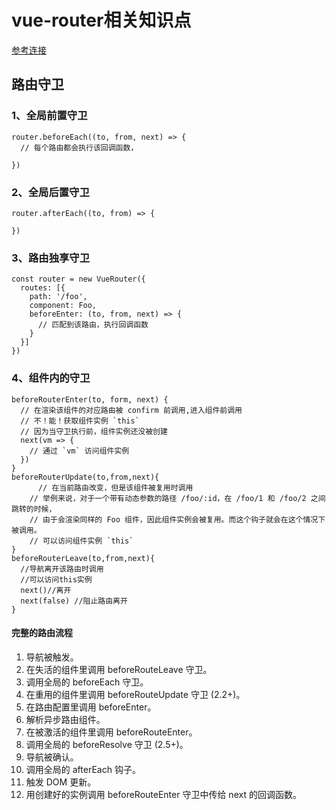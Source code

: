 # vue-router相关知识点

[参考连接](https://router.vuejs.org/zh/)

## 路由守卫
### 1、全局前置守卫
```
router.beforeEach((to, from, next) => {
  // 每个路由都会执行该回调函数，

})
```

### 2、全局后置守卫

```
router.afterEach((to, from) => {

})
```

### 3、路由独享守卫

```
const router = new VueRouter({
  routes: [{
    path: '/foo',
    component: Foo,
    beforeEnter: (to, from, next) => {
      // 匹配到该路由，执行回调函数
    }
  }]
})
```

### 4、组件内的守卫

```
beforeRouterEnter(to, form, next) {
  // 在渲染该组件的对应路由被 confirm 前调用,进入组件前调用
  // 不！能！获取组件实例 `this`
  // 因为当守卫执行前，组件实例还没被创建
  next(vm => {
    // 通过 `vm` 访问组件实例
  })
}
beforeRouterUpdate(to,from,next){
      // 在当前路由改变，但是该组件被复用时调用
    // 举例来说，对于一个带有动态参数的路径 /foo/:id，在 /foo/1 和 /foo/2 之间跳转的时候，
    // 由于会渲染同样的 Foo 组件，因此组件实例会被复用。而这个钩子就会在这个情况下被调用。
    // 可以访问组件实例 `this`
}
beforeRouterLeave(to,from,next){
  //导航离开该路由时调用
  //可以访问this实例
  next()//离开
  next(false) //阻止路由离开
}
```
#### 完整的路由流程
 1. 导航被触发。
 2. 在失活的组件里调用 beforeRouteLeave 守卫。
 3. 调用全局的 beforeEach 守卫。
 4. 在重用的组件里调用 beforeRouteUpdate 守卫 (2.2+)。
 5. 在路由配置里调用 beforeEnter。
 6. 解析异步路由组件。
 7. 在被激活的组件里调用 beforeRouteEnter。
 8. 调用全局的 beforeResolve 守卫 (2.5+)。
 9. 导航被确认。
 10. 调用全局的 afterEach 钩子。
 11. 触发 DOM 更新。
 12. 用创建好的实例调用 beforeRouteEnter 守卫中传给 next 的回调函数。